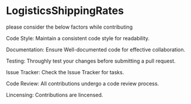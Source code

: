# LogisticsShippingRates
please consider the below factors while contributing 

Code Style:
Maintain a consistent code style for readability.

Documentation:
Ensure Well-documented code for effective collaboration.

Testing:
Throughly test your changes before submitting a pull request.

Issue Tracker:
Check the Issue Tracker for tasks.

Code Review:
All contributions undergo a code review process.

Lincensing:
Contributions are lincensed.
